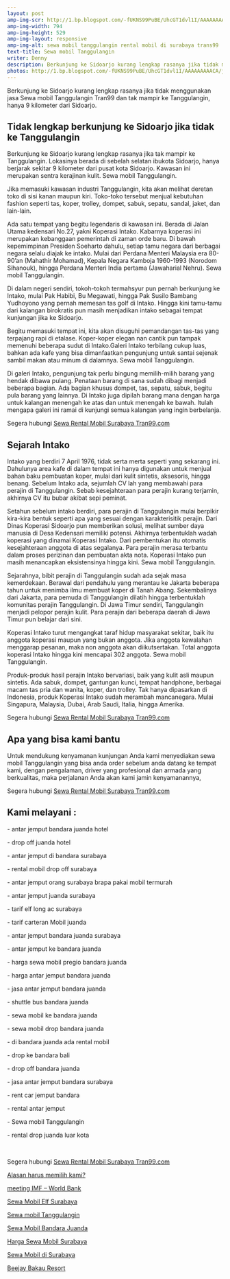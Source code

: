 ```yaml
---
layout: post
amp-img-scr: http://1.bp.blogspot.com/-fUKNS99PuBE/UhcGT1dvl1I/AAAAAAAAACA/jnRLecng3fU/s1600/16.-tas-tanggulangin.jpg
amp-img-width: 794
amp-img-height: 529
amp-img-layout: responsive
amp-img-alt: sewa mobil tanggulangin rental mobil di surabaya trans99
text-title: Sewa mobil Tanggulangin
writer: Denny
description: Berkunjung ke Sidoarjo kurang lengkap rasanya jika tidak menggunakan jasa Sewa mobil Tanggulangin WA ke 081-330-548-581
photos: http://1.bp.blogspot.com/-fUKNS99PuBE/UhcGT1dvl1I/AAAAAAAAACA/jnRLecng3fU/s1600/16.-tas-tanggulangin.jpg
---
```

<p class="post">Berkunjung ke Sidoarjo kurang lengkap rasanya jika tidak menggunakan jasa Sewa mobil Tanggulangin Tran99 dan tak mampir ke Tanggulangin, hanya 9 kilometer dari Sidoarjo.</p>

<h2 class="post">Tidak lengkap berkunjung ke Sidoarjo jika tidak ke Tanggulangin</h2>
<p class="post">Berkunjung ke Sidoarjo kurang lengkap rasanya jika tak mampir ke Tanggulangin. Lokasinya berada di sebelah selatan ibukota Sidoarjo, hanya berjarak sekitar 9 kilometer dari pusat kota Sidoarjo. Kawasan ini merupakan sentra kerajinan kulit. Sewa mobil Tanggulangin.

Jika memasuki kawasan industri Tanggulangin, kita akan melihat deretan toko di sisi kanan maupun kiri. Toko-toko tersebut menjual kebutuhan fashion seperti tas, koper, trolley, dompet, sabuk, sepatu, sandal, jaket, dan lain-lain.

Ada satu tempat yang begitu legendaris di kawasan ini. Berada di Jalan Utama kedensari No.27, yakni Koperasi Intako. Kabarnya koperasi ini merupakan kebanggaan pemerintah di zaman orde baru. Di bawah kepemimpinan Presiden Soeharto dahulu, setiap tamu negara dari berbagai negara selalu diajak ke intako. Mulai dari Perdana Menteri Malaysia era 80-90’an (Mahathir Mohamad), Kepala Negara Kamboja 1960-1993 (Norodom Sihanouk), hingga Perdana Menteri India pertama (Jawaharial Nehru). Sewa mobil Tanggulangin.

Di dalam negeri sendiri, tokoh-tokoh termahsyur pun pernah berkunjung ke Intako, mulai Pak Habibi, Bu Megawati, hingga Pak Susilo Bambang Yudhoyono yang pernah memesan tas golf di Intako. Hingga kini tamu-tamu dari kalangan birokratis pun masih menjadikan intako sebagai tempat kunjungan jika ke Sidoarjo.

Begitu memasuki tempat ini, kita akan disuguhi pemandangan tas-tas yang terpajang rapi di etalase. Koper-koper elegan nan cantik pun tampak memenuhi beberapa sudut di Intako.Galeri Intako terbilang cukup luas, bahkan ada kafe yang bisa dimanfaatkan pengunjung untuk santai sejenak sambil makan atau minum di dalamnya. Sewa mobil Tanggulangin. 

Di galeri Intako, pengunjung tak perlu bingung memilih-milih barang yang hendak dibawa pulang. Penataan barang di sana sudah dibagi menjadi beberapa bagian. Ada bagian khusus dompet, tas, sepatu, sabuk, begitu pula barang yang lainnya. Di Intako juga dipilah barang mana dengan harga untuk kalangan menengah ke atas dan untuk menengah ke bawah. Itulah mengapa galeri ini ramai di kunjungi semua kalangan yang ingin berbelanja.</p>
<p class="post">Segera hubungi <a href="https://tran99.com/">Sewa Rental Mobil Surabaya Tran99.com</a></p>

<h2 class="post">Sejarah Intako</h2>
<p class="post">Intako yang berdiri 7 April 1976, tidak serta merta seperti yang sekarang ini. Dahulunya area kafe di dalam tempat ini hanya digunakan untuk menjual bahan baku pembuatan koper, mulai dari kulit sintetis, aksesoris, hingga benang. Sebelum Intako ada, sejumlah CV lah yang membawahi para perajin di Tanggulangin. Sebab kesejahteraan para perajin kurang terjamin, akhirnya CV itu bubar akibat sepi peminat.

Setahun sebelum intako berdiri, para perajin di Tanggulangin mulai berpikir kira-kira bentuk seperti apa yang sesuai dengan karakterisitik perajin. Dari Dinas Koperasi Sidoarjo pun memberikan solusi, melihat sumber daya manusia di Desa Kedensari memiliki potensi. Akhirnya terbentuklah wadah koperasi yang dinamai Koperasi Intako. Dari pembentukan itu otomatis kesejahteraan anggota di atas segalanya. Para perajin merasa terbantu dalam proses perizinan dan pembuatan akta nota. Koperasi Intako pun masih menancapkan eksistensinya hingga kini. Sewa mobil Tanggulangin.

Sejarahnya, bibit perajin di Tanggulangin sudah ada sejak masa kemerdekaan. Berawal dari pendahulu yang merantau ke Jakarta beberapa tahun untuk menimba ilmu membuat koper di Tanah Abang. Sekembalinya dari Jakarta, para pemuda di Tanggulangin dilatih hingga terbentuklah komunitas perajin Tanggulangin. Di Jawa Timur sendiri, Tanggulangin menjadi pelopor perajin kulit. Para perajin dari beberapa daerah di Jawa Timur pun belajar dari sini.

Koperasi Intako turut mengangkat taraf hidup masyarakat sekitar, baik itu anggota koperasi maupun yang bukan anggota. Jika anggota kewalahan menggarap pesanan, maka non anggota akan diikutsertakan. Total anggota koperasi Intako hingga kini mencapai 302 anggota. Sewa mobil Tanggulangin.

Produk-produk hasil perajin Intako bervariasi, baik yang kulit asli maupun sintetis. Ada sabuk, dompet, gantungan kunci, tempat handphone, berbagai macam tas pria dan wanita, koper, dan trolley. Tak hanya dipasarkan di Indonesia, produk Koperasi Intako sudah merambah mancanegara. Mulai Singapura, Malaysia, Dubai, Arab Saudi, Italia, hingga Amerika.</p>
<p class="post">Segera hubungi <a href="https://tran99.com/">Sewa Rental Mobil Surabaya Tran99.com</a></p>

<h2 class="post">Apa yang bisa kami bantu</h2>
<p class="post">Untuk mendukung kenyamanan kunjungan Anda kami menyediakan sewa mobil Tanggulangin yang bisa anda order sebelum anda datang ke tempat kami, dengan pengalaman, driver yang profesional dan armada yang berkualitas, maka perjalanan Anda akan kami jamin kenyamanannya,</p>

<p class="post">Segera hubungi <a href="https://tran99.com/">Sewa Rental Mobil Surabaya Tran99.com</a></p>

<h2 class="post">Kami melayani :</h2>
<p class="post">- antar jemput bandara juanda hotel</p>
<p class="post">- drop off juanda hotel</p>
<p class="post">- antar jemput di bandara surabaya </p>
<p class="post">- rental mobil drop off surabaya</p>
<p class="post">- antar jemput orang surabaya brapa pakai mobil termurah</p>
<p class="post">- antar jemput juanda surabaya</p>
<p class="post">- tarif elf long ac surabaya</p>
<p class="post">- tarif carteran Mobil juanda</p>
<p class="post">- antar jemput bandara juanda surabaya</p>
<p class="post">- antar jemput ke bandara juanda</p>
<p class="post">- harga sewa mobil pregio bandara juanda</p>
<p class="post">- harga antar jemput bandara juanda</p>
<p class="post">- jasa antar jemput bandara juanda</p>
<p class="post">- shuttle bus bandara juanda</p>
<p class="post">- sewa mobil ke bandara juanda</p>
<p class="post">- sewa mobil drop bandara juanda</p>
<p class="post">- di bandara juanda ada rental mobil</p>
<p class="post">- drop ke bandara bali</p>
<p class="post">- drop off bandara juanda</p>
<p class="post">- jasa antar jemput bandara surabaya</p>
<p class="post">- rent car jemput bandara</p>
<p class="post">- rental antar jemput</p>
<p class="post">- Sewa mobil Tanggulangin</p>
<p class="post">- rental drop juanda luar kota</p>
<p class="post"><br></p>
<p class="post">Segera hubungi <a href="https://tran99.com/">Sewa Rental Mobil Surabaya Tran99.com</a></p>
<p class="post"><a href="https://tran99.com/2018/11/05/keunggulan-rental-mobil-surabaya/">Alasan harus memilih kami?</a></p>
<p class="post"><a href="https://tran99.com/2018/10/05/rental-annual-meeting-imf-world-bank-di-bali/">meeting IMF – World Bank</a></p>
<p class="post"><a href="https://tran99.com/2018/09/28/sewa-mobil-elf-surabaya/">Sewa Mobil Elf Surabaya</a></p>
<p class="post"><a href="https://tran99.com/2018/08/16/sewa-mobil-tanggulangin/">Sewa mobil Tanggulangin</a></p>
<p class="post"><a href="https://tran99.com/2018/07/23/sewa-mobil-bandara-juanda/">Sewa Mobil Bandara Juanda</a></p>
<p class="post"><a href="https://tran99.com/2018/06/21/harga-sewa-mobil-surabaya/">Harga Sewa Mobil Surabaya</a></p>
<p class="post"><a href="https://tran99.com/2018/05/27/sewa-mobil-di-surabaya/">Sewa Mobil di Surabaya</a></p>
<p class="post"><a href="https://tran99.com/2018/04/12/beejay-bakau-resort/">Beejay Bakau Resort</a></p>
<p class="post"><br></p>